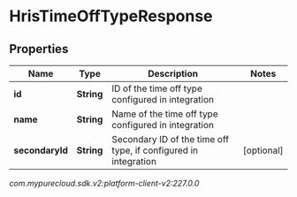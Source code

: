 # HrisTimeOffTypeResponse


## Properties

| Name | Type | Description | Notes |
| ------------ | ------------- | ------------- | ------------- |
| **id** | **String** | ID of the time off type configured in integration |  |
| **name** | **String** | Name of the time off type configured in integration |  |
| **secondaryId** | **String** | Secondary ID of the time off type, if configured in integration |  [optional] |




_com.mypurecloud.sdk.v2:platform-client-v2:227.0.0_
